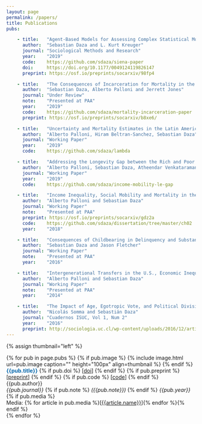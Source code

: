 ```yaml
---
layout: page
permalink: /papers/
title: Publications
pubs:

    - title:   "Agent-Based Models for Assessing Complex Statistical Models: An Example Evaluating Selection and Social Influence Estimates from the SIENA model"
      author:  "Sebastian Daza and L. Kurt Kreuger"
      journal: "Sociological Methods and Research"
      year:    "2019"
      code:    https://github.com/sdaza/siena-paper
      doi:     https://doi.org/10.1177/0049124119826147
      preprint: https://osf.io/preprints/socarxiv/98fp4

    - title:   "The Consequences of Incarceration for Mortality in the U.S."
      author:  "Sebastian Daza, Alberto Palloni and Jerrett Jones"
      journal: "Under Review"
      note:    "Presented at PAA"
      year:    "2019"
      code:    https://github.com/sdaza/mortality-incarceration-paper
      preprint: https://osf.io/preprints/socarxiv/b8xe6/

    - title:   "Uncertainty and Mortality Estimates in the Latin American and Caribbean (LAC) Region"
      author:  "Alberto Palloni, Hiram Beltran-Sanchez, Sebastian Daza"
      journal: "Working Paper"
      year:    "2019"
      code:    https://github.com/sdaza/lambda

    - title:   "Addressing the Longevity Gap between the Rich and Poor: The Role of Social Mobility"
      author:  "Alberto Palloni, Sebastian Daza, Atheendar Venkataramani, Ezekiel J. Emanuel"
      journal: "Working Paper"
      year:    "2019"
      code:    https://github.com/sdaza/income-mobility-le-gap

    - title:   "Income Inequality, Social Mobility and Mortality in the U.S."
      author:  "Alberto Palloni and Sebastian Daza"
      journal: "Working Paper"
      note:    "Presented at PAA"
      preprint: https://osf.io/preprints/socarxiv/gdz2a
      code:    https://github.com/sdaza/dissertation/tree/master/ch02
      year:    "2018"

    - title:   "Consequences of Childbearing in Delinquency and Substance Use"
      author:  "Sebastian Daza and Jason Fletcher"
      journal: "Working Paper"
      note:    "Presented at PAA"
      year:    "2016"

    - title:   "Intergenerational Transfers in the U.S., Economic Inequality, and Social Stratification"
      author:  "Alberto Palloni and Sebastian Daza"
      journal: "Working Paper"
      note:    "Presented at PAA"
      year:    "2014"

    - title:   "The Impact of Age, Egotropic Vote, and Political Divisions in the 2009-2010 Chilean Election"
      author:  "Nicolás Somma and Sebastián Daza"
      journal: "Cuadernos ISUC, Vol 1, Num 2"
      year:    "2016"
      preprint: http://sociologia.uc.cl/wp-content/uploads/2016/12/articulo-nicols-somma.pdf
---
```



{% assign thumbnail="left" %}

{% for pub in page.pubs %}
{% if pub.image %}
{% include image.html url=pub.image caption="" height="100px" align=thumbnail %}
{% endif %}
<span style="color:#0868ac">**{{pub.title}}**</span> {% if pub.doi %} [[doi]({{pub.doi}})] {% endif %} {% if pub.preprint %} [[preprint]({{pub.preprint}})] {% endif %} {% if pub.code %} [[code]({{pub.code}})] {% endif %}<br />
{{pub.author}}<br>
*{{pub.journal}}*
{% if pub.note %} *({{pub.note}})* {% endif %} *{{pub.year}}*
{% if pub.media %}<br />Media: {% for article in pub.media %}[[{{article.name}}]({{article.url}})]{% endfor %}{% endif %}<br />
{% endfor %}

